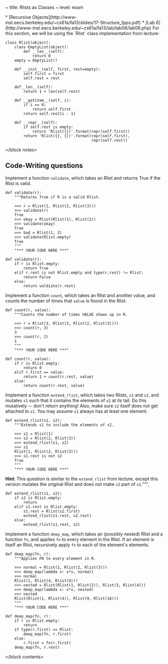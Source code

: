 ~ title: Rlists as Classes
~ level: exam

<block references>
* [Recursive Objects](http://www-inst.eecs.berkeley.edu/~cs61a/fa13/slides/17-Structure_1pps.pdf)
* [Lab 6](http://www-inst.eecs.berkeley.edu/~cs61a/fa13/lab/lab06/lab06.php)
</block references>

<block notes>
For this section, we will be using the `Rlist` class implementation
from lecture:

    class Rlist(object):
        class EmptyList(object):
            def __len__(self):
                return 0
        empty = EmptyList()

        def __init__(self, first, rest=empty):
            self.first = first
            self.rest = rest

        def__len__(self):
            return 1 + len(self.rest)

        def __getitem__(self, i):
            if i == 0:
                return self.first
            return self.rest[i - 1]

        def __repr__(self):
            if self.rest is empty:
                return 'Rlist({})'.format(repr(self.first))
            return 'Rlist({}, {})'.format(repr(self.first),
                                          repr(self.rest))
</block notes>

<block contents>

Code-Writing questions
----------------------

<question>

Implement a function `validate`, which takes an Rlist and returns True
if the Rlist is valid.

    def validate(r):
        """Returns True if R is a valid Rlist.

        >>> r = Rlist(1, Rlist(2, Rlist(3)))
        >>> validate(r)
        True
        >>> okay = Rlist(Rlist(1), Rlist(2))
        >>> validate(okay)
        True
        >>> bad = Rlist(1, 2)
        >>> validate(Rlist.empty)
        True
        """
        "*** YOUR CODE HERE ***"

<solution>

    def validate(r):
        if r is Rlist.empty:
            return True
        elif r.rest is not Rlist.empty and type(r.rest) != Rlist:
            return False
        else:
            return valdiate(r.rest)

</solution>

<question>

Implement a function `count`, which takes an Rlist and another value,
and counts the number of times that `value` is found in the Rlist.

    def count(r, value):
        """Counts the number of times VALUE shows up in R.

        >>> r = Rlist(3, Rlist(3, Rlist(2, Rlist(3))))
        >>> count(r, 3)
        3
        >>> count(r, 2)
        1
        """
        "*** YOUR CODE HERE ***"

<solution>

    def count(r, value):
        if r is Rlist.empty:
            return 0
        elif r.first == value:
            return 1 + count(r.rest, value)
        else:
            return count(r.rest, value)

</solution>

<question>

Implement a function `extend_rlist`, which takes two Rlists, `s1` and
`s2`, and mutates `s1` such that it contains the elements of `s2` at
its tail. Do this mutatively -- don't return anything! Also, make sure
`s2` itself does not get attached to `s1`. You may assume `s1` always
has at least one element.

    def extend_rlist(s1, s2):
        """Extends s1 to include the elements of s2.

        >>> s1 = Rlist(1)
        >>> s2 = Rlist(2, Rlist(3))
        >>> extend_rlist(s1, s2)
        >>> s1
        Rlist(1, Rlist(2, Rlist(3)))
        >>> s1.rest is not s2
        True
        """
        "*** YOUR CODE HERE ***"

**Hint**: This question is similar to the `extend_rlist` from lecture,
except this version mutates the original Rlist and does not make `s2`
part of `s1`.""",

<solution>

    def extend_rlist(s1, s2):
        if s2 is Rlist.empty:
            return
        elif s1.rest is Rlist.empty:
            s1.rest = Rlist(s2.first)
            extend_rlist(s1.rest, s2.rest)
        else:
            extend_rlist(s1.rest, s2)

</solution>

<question>

Implement a function `deep_map`, which takes an (possibly nested) Rlist
and a function `fn`, and applies `fn` to every element in the Rlist. If
an element is itself an Rlist, recursively apply `fn` to each of the
element's elements.

    def deep_map(fn, r):
        """Applies FN to every element in R.

        >>> normal = Rlist(1, Rlist(2, Rlist(3)))
        >>> deep_map(lambda x: x*x, normal)
        >>> normal
        Rlist(1, Rlist(4, Rlist(9)))
        >>> nested = Rlist(Rlist(1, Rlist(2)), Rlist(3, Rlist(4)))
        >>> deep_map(lambda x: x*x, nested)
        >>> nested
        Rlist(Rlist(1, Rlist(4)), Rlist(9, Rlist(16)))
        """
        "*** YOUR CODE HERE ***"

<solution>

    def deep_map(fn, r):
        if r is Rlist.empty:
            return
        if type(r.first) == Rlist:
            deep_map(fn, r.first)
        else:
            r.first = fn(r.first)
        deep_map(fn, r.rest)

</solution>

</block contents>
